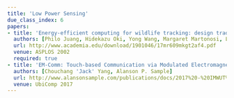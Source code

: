 ```yaml
---
title: 'Low Power Sensing'
due_class_index: 6
papers:
- title: 'Energy-efficient computing for wildlife tracking: design tradeoffs and early experiences with ZebraNet'
  authors: [Philo Juang, Hidekazu Oki, Yong Wang, Margaret Martonosi, Li-Shiuan Peh, Daniel Rubenstein]
  url: http://www.academia.edu/download/1901046/17mr609mkgt2af4.pdf
  venue: ASPLOS 2002
  required: true
- title: 'EM-Comm: Touch-based Communication via Modulated Electromagnetic Emissions'
  authors: [Chouchang 'Jack' Yang, Alanson P. Sample]
  url: http://www.alansonsample.com/publications/docs/2017%20-%20IMWUT%20-%20EM-Comm.pdf
  venue: UbiComp 2017
---
```

<!-- - title: 'Sifting Through the Airwaves: Efficient and Scalable Multiband RF Harvesting'
  authors: [Aaron Parks, Joshua Smith]
  url: https://www.researchgate.net/publication/271425487_Sifting_through_the_airwaves_Efficient_and_scalable_multiband_RF_harvesting
  venue: IEEE RFID 2014
- title: 'Battery-Free Cellphone'
  authors: [Vamsi Talla, Bryce Kellogg, Shyamnath Gollakota, Joshua R. Smith]
  url: http://brycekellogg.com/files/battery-free-phone.pdf
  venue: UbiComp 2017
  required: true -->